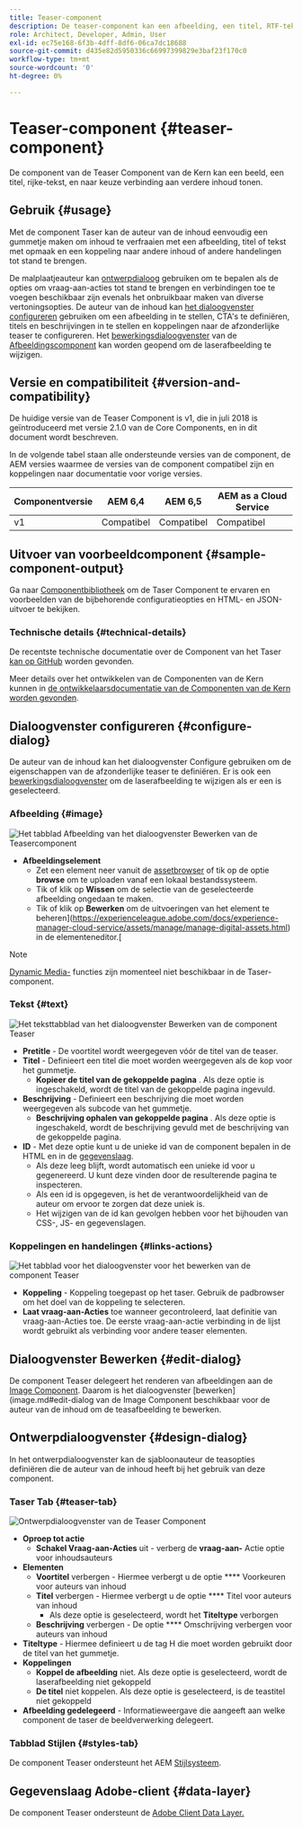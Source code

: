 ```yaml
---
title: Teaser-component
description: De teaser-component kan een afbeelding, een titel, RTF-tekst en eventueel een koppeling naar andere inhoud weergeven.
role: Architect, Developer, Admin, User
exl-id: ec75e168-6f3b-4dff-8df6-06ca7dc18688
source-git-commit: d435e82d5950336c66997399829e3baf23f170c0
workflow-type: tm+mt
source-wordcount: '0'
ht-degree: 0%

---
```


# Teaser-component {#teaser-component}

De component van de Teaser Component van de Kern kan een beeld, een titel, rijke-tekst, en naar keuze verbinding aan verdere inhoud tonen.

## Gebruik {#usage}

Met de component Taser kan de auteur van de inhoud eenvoudig een gummetje maken om inhoud te verfraaien met een afbeelding, titel of tekst met opmaak en een koppeling naar andere inhoud of andere handelingen tot stand te brengen.

De malplaatjeauteur kan [ontwerpdialoog](#design-dialog) gebruiken om te bepalen als de opties om vraag-aan-acties tot stand te brengen en verbindingen toe te voegen beschikbaar zijn evenals het onbruikbaar maken van diverse vertoningsopties. De auteur van de inhoud kan [het dialoogvenster configureren](#configure-dialog) gebruiken om een afbeelding in te stellen, CTA&#39;s te definiëren, titels en beschrijvingen in te stellen en koppelingen naar de afzonderlijke teaser te configureren. Het [bewerkingsdialoogvenster](image.md#edit-dialog) van de [Afbeeldingscomponent](image.md) kan worden geopend om de laserafbeelding te wijzigen.

## Versie en compatibiliteit {#version-and-compatibility}

De huidige versie van de Teaser Component is v1, die in juli 2018 is geïntroduceerd met versie 2.1.0 van de Core Components, en in dit document wordt beschreven.

In de volgende tabel staan alle ondersteunde versies van de component, de AEM versies waarmee de versies van de component compatibel zijn en koppelingen naar documentatie voor vorige versies.

| Componentversie | AEM 6,4 | AEM 6,5 | AEM as a Cloud Service |
|---|---|---|---|
| v1 | Compatibel | Compatibel | Compatibel |

## Uitvoer van voorbeeldcomponent {#sample-component-output}

Ga naar [Componentbibliotheek](https://adobe.com/go/aem_cmp_library_teaser) om de Taser Component te ervaren en voorbeelden van de bijbehorende configuratieopties en HTML- en JSON-uitvoer te bekijken.

### Technische details {#technical-details}

De recentste technische documentatie over de Component van het Taser [kan op GitHub](https://adobe.com/go/aem_cmp_tech_teaser_v1) worden gevonden.

Meer details over het ontwikkelen van de Componenten van de Kern kunnen in [de ontwikkelaarsdocumentatie van de Componenten van de Kern worden gevonden](/help/developing/overview.md).

## Dialoogvenster configureren {#configure-dialog}

De auteur van de inhoud kan het dialoogvenster Configure gebruiken om de eigenschappen van de afzonderlijke teaser te definiëren. Er is ook een [bewerkingsdialoogvenster](#edit-dialog) om de laserafbeelding te wijzigen als er een is geselecteerd.

### Afbeelding {#image}

![Het tabblad Afbeelding van het dialoogvenster Bewerken van de Teasercomponent](/help/assets/teaser-edit-image.png)

* **Afbeeldingselement**
   * Zet een element neer vanuit de [assetbrowser](https://experienceleague.adobe.com/docs/experience-manager-cloud-service/sites/authoring/fundamentals/environment-tools.html) of tik op de optie **browse** om te uploaden vanaf een lokaal bestandssysteem.
   * Tik of klik op **Wissen** om de selectie van de geselecteerde afbeelding ongedaan te maken.
   * Tik of klik op **Bewerken** om de uitvoeringen van het element te beheren](https://experienceleague.adobe.com/docs/experience-manager-cloud-service/assets/manage/manage-digital-assets.html) in de elementeneditor.[

>[!NOTE]
>
>[Dynamic Media-](image.md#dynamic-media) functies zijn momenteel niet beschikbaar in de Taser-component.

### Tekst {#text}

![Het teksttabblad van het dialoogvenster Bewerken van de component Teaser](/help/assets/teaser-edit-text.png)

* **Pretitle**  - De voortitel wordt weergegeven vóór de titel van de teaser.
* **Titel**  - Definieert een titel die moet worden weergegeven als de kop voor het gummetje.
   * **Kopieer de titel van de gekoppelde pagina** . Als deze optie is ingeschakeld, wordt de titel van de gekoppelde pagina ingevuld.
* **Beschrijving**  - Definieert een beschrijving die moet worden weergegeven als subcode van het gummetje.
   * **Beschrijving ophalen van gekoppelde pagina** . Als deze optie is ingeschakeld, wordt de beschrijving gevuld met de beschrijving van de gekoppelde pagina.
* **ID**  - Met deze optie kunt u de unieke id van de component bepalen in de HTML en in de  [gegevenslaag](/help/developing/data-layer/overview.md).
   * Als deze leeg blijft, wordt automatisch een unieke id voor u gegenereerd. U kunt deze vinden door de resulterende pagina te inspecteren.
   * Als een id is opgegeven, is het de verantwoordelijkheid van de auteur om ervoor te zorgen dat deze uniek is.
   * Het wijzigen van de id kan gevolgen hebben voor het bijhouden van CSS-, JS- en gegevenslagen.

### Koppelingen en handelingen {#links-actions}

![Het tabblad voor het dialoogvenster voor het bewerken van de component Teaser](/help/assets/teaser-edit-link.png)

* **Koppeling**  - Koppeling toegepast op het taser. Gebruik de padbrowser om het doel van de koppeling te selecteren.
* **Laat vraag-aan-Acties**  toe wanneer gecontroleerd, laat definitie van vraag-aan-Acties toe. De eerste vraag-aan-actie verbinding in de lijst wordt gebruikt als verbinding voor andere teaser elementen.

## Dialoogvenster Bewerken {#edit-dialog}

De component Teaser delegeert het renderen van afbeeldingen aan de [Image Component](image.md). Daarom is het dialoogvenster [bewerken](image.md#edit-dialog van de Image Component beschikbaar voor de auteur van de inhoud om de teasafbeelding te bewerken.

## Ontwerpdialoogvenster {#design-dialog}

In het ontwerpdialoogvenster kan de sjabloonauteur de teasopties definiëren die de auteur van de inhoud heeft bij het gebruik van deze component.

### Taser Tab {#teaser-tab}

![Ontwerpdialoogvenster van de Teaser Component](/help/assets/teaser-design.png)

* **Oproep tot actie**
   * **Schakel Vraag-aan-Acties**  uit - verberg de  **vraag-aan-** Actie optie voor inhoudsauteurs
* **Elementen**
   * **Voortitel**  verbergen - Hiermee verbergt u de optie  **** Voorkeuren voor auteurs van inhoud
   * **Titel**  verbergen - Hiermee verbergt u de optie  **** Titel voor auteurs van inhoud
      * Als deze optie is geselecteerd, wordt het **Titeltype** verborgen
   * **Beschrijving**  verbergen - De optie  **** Omschrijving verbergen voor auteurs van inhoud
* **Titeltype**  - Hiermee definieert u de tag H die moet worden gebruikt door de titel van het gummetje.
* **Koppelingen**
   * **Koppel de afbeelding**  niet. Als deze optie is geselecteerd, wordt de laserafbeelding niet gekoppeld
   * **De titel**  niet koppelen. Als deze optie is geselecteerd, is de teastitel niet gekoppeld
* **Afbeelding gedelegeerd**  - Informatieweergave die aangeeft aan welke component de taser de beeldverwerking delegeert.

### Tabblad Stijlen {#styles-tab}

De component Teaser ondersteunt het AEM [Stijlsysteem](/help/get-started/authoring.md#component-styling).

## Gegevenslaag Adobe-client {#data-layer}

De component Teaser ondersteunt de [Adobe Client Data Layer.](/help/developing/data-layer/overview.md)
